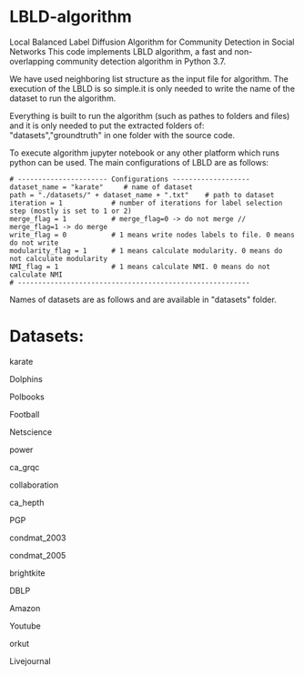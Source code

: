 # LBLD-algorithm

Local Balanced Label Diffusion Algorithm for Community Detection in Social Networks
This code implements LBLD algorithm, a fast and non-overlapping community detection algorithm in Python 3.7.

We have used neighboring list structure as the input file for algorithm. The execution of the LBLD is so simple.it is only needed to write the name of the dataset to run the algorithm.

Everything is built to run the algorithm (such as pathes to folders and files) and it is only needed to put the extracted folders of: "datasets","groundtruth" in one folder with the source code.

To execute algorithm jupyter notebook or any other platform  which runs python can be used. The main configurations of LBLD are as follows:

```
# ---------------------- Configurations -------------------
dataset_name = "karate"     # name of dataset
path = "./datasets/" + dataset_name + ".txt"    # path to dataset
iteration = 1            # number of iterations for label selection step (mostly is set to 1 or 2)
merge_flag = 1           # merge_flag=0 -> do not merge //  merge_flag=1 -> do merge
write_flag = 0           # 1 means write nodes labels to file. 0 means do not write
modularity_flag = 1      # 1 means calculate modularity. 0 means do not calculate modularity
NMI_flag = 1             # 1 means calculate NMI. 0 means do not calculate NMI
# ---------------------------------------------------------
```

Names of datasets are as follows and are available in "datasets" folder.

# Datasets:

karate

Dolphins

Polbooks

Football

Netscience

power

ca_grqc

collaboration

ca_hepth

PGP

condmat_2003

condmat_2005

brightkite

DBLP

Amazon

Youtube

orkut

Livejournal
